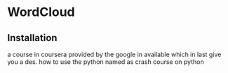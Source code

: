 # WordCloud


## Installation
a course in coursera provided by the google in available which in last give you a des. how to use the python 
named as crash course on python 



